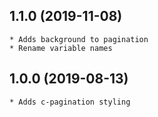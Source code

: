 ## 1.1.0 (2019-11-08)
	* Adds background to pagination
	* Rename variable names 

## 1.0.0 (2019-08-13)
	* Adds c-pagination styling
